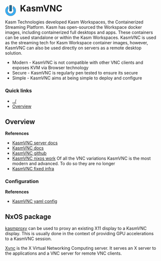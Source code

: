 # KasmVNC <img style="margin: 6px 13px 0px 0px" align="left" src="../../../data/images/logo_36x36.png" />

Kasm Technologies developed Kasm Workspaces, the Containerized Streaming Platform. Kasm has 
open-sourced the Workspace docker images, including containerized full desktops and apps. These 
containers can be used standalone or within the Kasm Workspaces. KasmVNC is used as the streaming 
tech for Kasm Workspace container images, however, KasmVNC can also be used directly on servers as a 
remote desktop solution.

* Modern - KasmVNC is not compatible with other VNC clients and exposes KVM via Browser technology
* Secure - KasmVNC is regularly pen tested to ensure its secure
* Simple - KasmVNC aims at being simple to deploy and configure

### Quick links
* [../](../README.md)
* [Overview](#overview)
 
## Overview

**References**
* [KasmVNC server docs](https://kasmweb.com/kasmvnc/docs/latest/serverside.html)
* [KasmVNC docs](https://kasmweb.com/kasmvnc/docs/latest/index.html)
* [KasmVNC github](https://github.com/kasmtech/KasmVNC)
* [KasmVNC nixos work](https://github.com/moonpiedumplings/moonpiedumplings.github.io/blob/e127127b73f55a9ccdcb17b0844b9cfe10ca7063/projects/compiling-kasmvnc-on-nixos/index.qmd#L4)
Of all the VNC variations KasmVNC is the most modern and advanced. To do so they are no longer 
* [KasmVNC fixed infra](https://kasmweb.com/docs/latest/how_to/fixed_infrastructure.html#kasmvnc)

### Configuration

**References**
* [KasmVNC yaml config](https://kasmweb.com/kasmvnc/docs/latest/configuration.html)

## NxOS package
[kasmproxy](https://kasmweb.com/kasmvnc/docs/latest/man/kasmxproxy.html?utm_source=chatgpt.com) can 
be used to proxy an existing X11 display to a KasmVNC display. This is usually done in the context of 
providing GPU accelerations to a KasmVNC session.

[Xvnc](https://kasmweb.com/kasmvnc/docs/latest/man/Xvnc.html) is the X Virtual Networking Computing 
server. It serves an X server to the applications and a VNC server for remote VNC clients.


